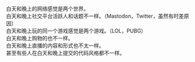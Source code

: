 <p>白天和晚上的网络感觉是两个世界。<br />白天和晚上社交平台活跃人和话题不一样。（Mastodon，Twitter，虽然有时差原因）<br />白天和晚上玩的同一个游戏感觉是两个游戏。（LOL，PUBG）<br />白天和晚上购物的也不一样。<br />白天和晚上直播的内容和形式也不太一样。<br />甚至有些人在白天和晚上提交的代码风格都不一样。</p>